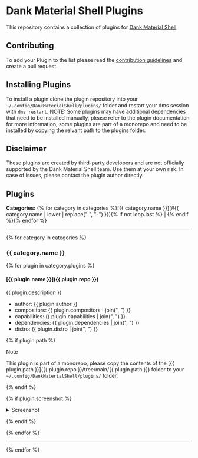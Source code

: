 # Dank Material Shell Plugins

This repository contains a collection of plugins for [Dank Material Shell](https://github.com/AvengeMedia/DankMaterialShell)

## Contributing

To add your Plugin to the list please read the [contribution guidelines](CONTRIBUTING.md) and create a pull request.

## Installing Plugins

To install a plugin clone the plugin repository into your `~/.config/DankMaterialShell/plugins/` folder and restart your dms session with `dms restart`. NOTE: Some plugins may have additional dependencies that need to be installed manually, please refer to the plugin documentation for more information, some plugins are part of a monorepo and need to be installed by copying the relvant path to the plugins folder.

## Disclaimer

These plugins are created by third-party developers and are not officially supported by the Dank Material Shell team. Use them at your own risk. In case of issues, please contact the plugin author directly.

## Plugins

**Categories:** {% for category in categories %}[{{ category.name }}](#{{ category.name | lower | replace(" ", "-") }}){% if not loop.last %} | {% endif %}{% endfor %}

----

{% for category in categories %}
### {{ category.name }}

{% for plugin in category.plugins %}
#### [{{ plugin.name }}]({{ plugin.repo }})

{{ plugin.description }}

- author: {{ plugin.author }}
- compositors: {{ plugin.compositors | join(", ") }}
- capabilities: {{ plugin.capabilities | join(", ") }}
- dependencies: {{ plugin.dependencies | join(", ") }}
- distro: {{ plugin.distro | join(", ") }}

{% if plugin.path %}

> [!NOTE]
> This plugin is part of a monorepo, please copy the contents of the [{{ plugin.path }}]({{ plugin.repo }}/tree/main/{{ plugin.path }}) folder to your `~/.config/DankMaterialShell/plugins/` folder.

{% endif %}

{% if plugin.screenshot %}

<details>
<summary>Screenshot</summary>

![screenshot]({{ plugin.screenshot }})

</details>

{% endif %}

{% endfor %}

----

{% endfor %}
